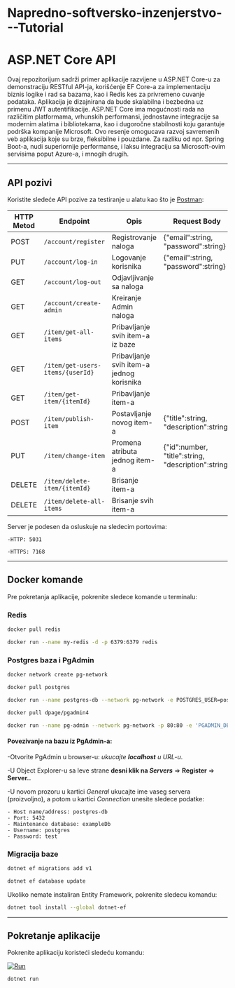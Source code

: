 # Napredno-softversko-inzenjerstvo---Tutorial

# ASP.NET Core API

Ovaj repozitorijum sadrži primer aplikacije razvijene u ASP.NET Core-u za demonstraciju RESTful API-ja, korišćenje EF Core-a za implementaciju biznis logike i rad sa bazama, kao i Redis kes za privremeno cuvanje podataka.
Aplikacija je dizajnirana da bude skalabilna i bezbedna uz primenu JWT autentifikacije.
ASP.NET Core ima mogućnosti rada na različitim platformama, vrhunskih performansi, jednostavne integracije sa modernim alatima i bibliotekama, kao i dugoročne stabilnosti koju garantuje podrška kompanije Microsoft.
Ovo resenje omogucava razvoj savremenih veb aplikacija koje su brze, fleksibilne i pouzdane.
Za razliku od npr. Spring Boot-a, nudi superiornije performanse, i laksu integraciju sa Microsoft-ovim servisima poput Azure-a, i mnogih drugih.

---

## **API pozivi**

Koristite sledeće API pozive za testiranje u alatu kao što je [Postman](https://www.postman.com/):

| HTTP Metod | Endpoint                         | Opis										| Request Body										| HTTP headers |
|------------|----------------------------------|-------------------------------------------|---------------------------------------------------|--------------|
| POST       | `/account/register`              | Registrovanje naloga						|{"email":string, "password":string}				|			   |
| PUT        | `/account/log-in`                | Logovanje korisnika						|{"email":string, "password":string}				|			   |
| GET        | `/account/log-out`               | Odjavljivanje sa naloga					|													|JWT: string   |
| GET        | `/account/create-admin`          | Kreiranje Admin naloga					|													|			   |
| GET        | `/item/get-all-items`            | Pribavljanje svih item-a iz baze          |													|			   |
| GET        | `/item/get-users-items/{userId}` | Pribavljanje svih item-a jednog korisnika |													|			   |
| GET        | `/item/get-item/{itemId}`        | Pribavljanje item-a						|													|			   |
| POST       | `/item/publish-item`             | Postavljanje novog item-a					|{"title":string, "description":string}				|JWT: string   |
| PUT        | `/item/change-item`				          | Promena atributa jednog item-a			|{"id":number, "title":string, "description":string}|JWT: string   |
| DELETE     | `/item/delete-item/{itemId}`     | Brisanje item-a							|													|JWT: string   |
| DELETE     | `/item/delete-all-items`			      | Brisanje svih item-a						|													|JWT: string   |

Server je podesen da osluskuje na sledecim portovima:

    -HTTP: 5031

    -HTTPS: 7168

---
## **Docker komande**

Pre pokretanja aplikacije, pokrenite sledece komande u terminalu:

### **Redis**
```bash
docker pull redis
```
```bash
docker run --name my-redis -d -p 6379:6379 redis
```

### **Postgres baza i PgAdmin**
```bash
docker network create pg-network
```
```bash
docker pull postgres
```
```bash
docker run --name postgres-db --network pg-network -e POSTGRES_USER=postgres -e POSTGRES_PASSWORD=test -e POSTGRES_DB=exampleDb -p 5432:5432 -d postgres
```
```bash
docker pull dpage/pgadmin4
```
```bash
docker run --name pg-admin --network pg-network -p 80:80 -e 'PGADMIN_DEFAULT_EMAIL=user@domain.com' -e 'PGADMIN_DEFAULT_PASSWORD=password' -d dpage/pgadmin4
```
#### **Povezivanje na bazu iz PgAdmin-a:**
-Otvorite PgAdmin u browser-u: *ukucajte **localhost** u URL-u*.

-U Object Explorer-u sa leve strane **desni klik na *Servers*** => **Register** => **Server..**

-U novom prozoru u kartici *General* ukucajte ime vaseg servera (proizvoljno), a potom u kartici *Connection* unesite sledece podatke:
	
	- Host name/address: postgres-db
	- Port: 5432
	- Maintenance database: exampleDb
	- Username: postgres
	- Password: test


### **Migracija baze**
```bash
dotnet ef migrations add v1
```
```bash
dotnet ef database update
```
Ukoliko nemate instaliran Entity Framework, pokrenite sledecu komandu:
```bash
dotnet tool install --global dotnet-ef
```

---

## **Pokretanje aplikacije**

Pokrenite aplikaciju koristeći sledeću komandu:

[![Run](https://img.shields.io/badge/dotnet-run-blue?style=flat-square&logo=.net)](data:text/plain;charset=utf-8;base64,LmRvdG5ldCBydW4K)
```bash
dotnet run
```